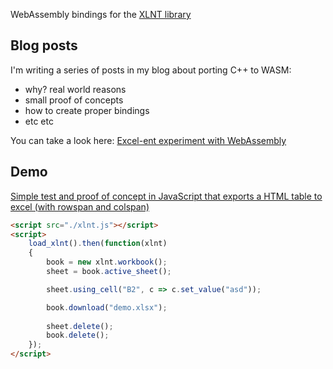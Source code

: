 WebAssembly bindings for the [XLNT library](https://github.com/tfussell/xlnt)

## Blog posts

I'm writing a series of posts in my blog about porting C++ to WASM:

- why? real world reasons
- small proof of concepts
- how to create proper bindings
- etc etc

You can take a look here: [Excel-ent experiment with WebAssembly](https://blog.codeisc.com/2018/08/28/xlnt-wasm-intro.html)

## Demo
[Simple test and proof of concept in JavaScript that exports a HTML table to excel (with rowspan and colspan)](http://codeisc.com/xlnt/)

```html
<script src="./xlnt.js"></script>
<script>
    load_xlnt().then(function(xlnt)
    {
        book = new xlnt.workbook();
        sheet = book.active_sheet();

        sheet.using_cell("B2", c => c.set_value("asd"));

        book.download("demo.xlsx");
        
        sheet.delete();
        book.delete();
    });
</script>
```
